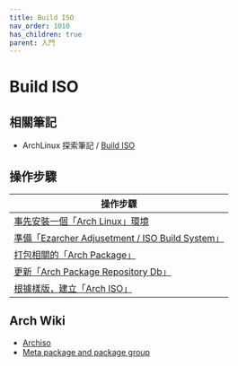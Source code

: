 ```yaml
---
title: Build ISO
nav_order: 1010
has_children: true
parent: 入門
---
```



# Build ISO


## 相關筆記

* ArchLinux 探索筆記 / [Build ISO](https://samwhelp.github.io/note-about-archlinux/read/core/iso/build-iso.html)


## 操作步驟

| 操作步驟 |
| --- |
| [事先安裝一個「Arch Linux」環境](https://samwhelp.github.io/note-about-ezarcher/read/start/build-iso/prepare-archlinux.html) |
| [準備「Ezarcher Adjusetment / ISO Build System」](https://samwhelp.github.io/note-about-ezarcher/read/start/build-iso/prepare-iso-build-system.html) |
| [打包相關的「Arch Package」](https://samwhelp.github.io/note-about-ezarcher/read/start/build-iso/build-package.html) |
| [更新「Arch Package Repository Db」](https://samwhelp.github.io/note-about-ezarcher/read/start/build-iso/update-package-repository-db.html) |
| [根據樣版，建立「Arch ISO」](https://samwhelp.github.io/note-about-ezarcher/read/start/build-iso/build-iso.html) |


## Arch Wiki

* [Archiso](https://wiki.archlinux.org/title/archiso)
* [Meta package and package group](https://wiki.archlinux.org/title/Meta_package_and_package_group)
